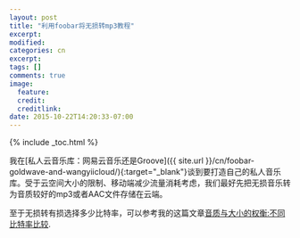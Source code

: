 ```yaml
---
layout: post
title: "利用foobar将无损转mp3教程"
excerpt:
modified:
categories: cn
excerpt:
tags: []
comments: true
image:
  feature: 
  credit: 
  creditlink:
date: 2015-10-22T14:20:33-07:00
---
```


{% include _toc.html %}

我在[私人云音乐库：网易云音乐还是Groove]({{ site.url }}/cn/foobar-goldwave-and-wangyiicloud/){:target="_blank"}谈到要打造自己的私人音乐库。受于云空间大小的限制、移动端减少流量消耗考虑，我们最好先把无损音乐转为音质较好的mp3或者AAC文件存储在云端。

至于无损转有损选择多少比特率，可以参考我的这篇文章[音质与大小的权衡:不同比特率比较]().